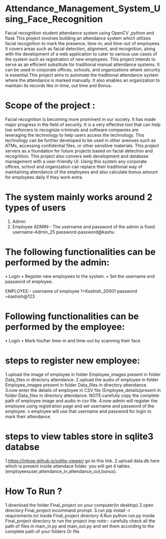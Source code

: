 # Attendance_Management_System_Using_Face_Recognition
Facial recognition student attendance system using OpenCV ,python and flask This project involves building an attendance system which utilizes facial recognition to mark the presence, time-in, and time-out of employees. It covers areas such as facial detection, alignment, and recognition, along with the development of a web application to cater to various use cases of the system such as registration of new employees. This project intends to serve as an efficient substitute for traditional manual attendance systems. It can be used in corporate offices, schools, and organizations where security is essential.This project aims to automate the traditional attendance system where the attendance is marked manually. It also enables an organization to maintain its records like in-time, out time and Bonus.

# Scope of the project :
Facial recognition is becoming more prominent in our society. It has made major progress in the field of security. It is a very effective tool that can help low enforcers to recognize criminals and software companies are leveraging the technology to help users access the technology. This technology can be further developed to be used in other avenues such as ATMs, accessing confidential files, or other sensitive materials. This project servers as a foundation for future projects based on facial detection and recognition. This project also convers web development and database management with a user-friendly UI. Using this system any corporate offices, school and organization can replace their traditional way of maintaining attendance of the employees and also calculate bonus amount for employees daily if they work extra.

# The system mainly works around 2 types of users
1. Admin
2. Employee
ADMIN:-
The username and password of the admin is fixed.
username-Admin_25
password-password@kashu

# The following functionalities can be performed by the admin:
• Login
• Register new employees to the system.
• Set the username and password of employee.

EMPLOYEE:-
username of employee 1=Kashish_20001
password =kashish@123

# Following functionalities can be performed by the employee:
• Login
• Mark his/her time-in and time-out by scanning their face

# steps to register new employee:
1.upload the image of employee in folder Employee_images present in folder Data_files in directory attendance.
2.upload the audio of employee in folder Employee_images present in folder Data_files in directory attendance.
3.now enter the details of employee in CSV file (Employee_details)present in folder Data_files in directory attendance.
NOTE:carefully copy the complete path of employee image and audio in csv file.
4.now admin will register the employee using registration page and set username and password of the employee. v employee will use that username and password for login to mark their attendance.

# steps to view tables store in sqlite3 databse
1.https://inloop.github.io/sqlite-viewer/ go to this link.
2.upload data.db here which is present inside attendace folder. you will get 4 tables.(employeesuser,attendance_in,attendance_out,bonus).

# How To Run ?
1.download the folder Final_project on your computer(in desktop)
2.open directory Final_project incommand prompt.
3.run pip install -r requirements.txt inside Final_project directory
4.Run python run.py inside Final_project directory to run the project
imp note:- carefully check all the path of files in main_in.py and main_out.py and set them according to the complete path of your folders Or file.
